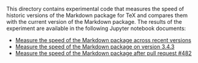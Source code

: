 This directory contains experimental code that measures the speed of historic
versions of the Markdown package for TeX and compares them with the current
version of the Markdown package. The results of the experiment are available in
the following Jupyter notebook documents:

- [Measure the speed of the Markdown package across recent versions][1]
- [Measure the speed of the Markdown package on version 3.4.3][2]
- [Measure the speed of the Markdown package after pull request #482][3]

 [1]: 01-measure-recent-versions.ipynb  "Measure the speed of the Markdown package across recent versions"
 [2]: 02-measure-version-3.4.3.ipynb    "Measure the speed of the Markdown package on version 3.4.3"
 [3]: 03-validate-fix-from-pr-482.ipynb "Measure the speed of the Markdown package after pull request #482"
